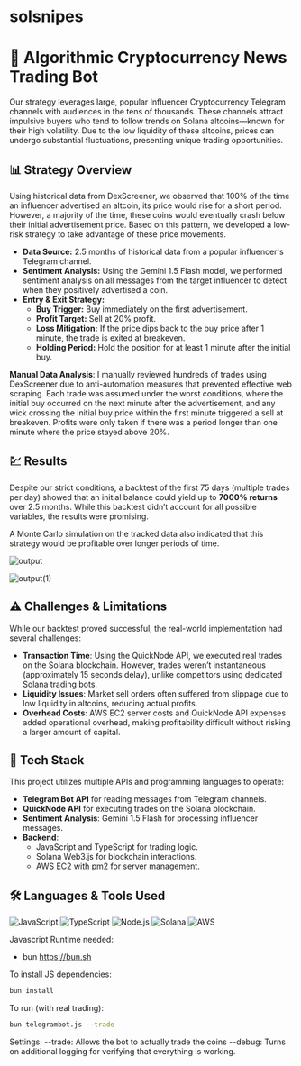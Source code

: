 # solsnipes

# 🚀 Algorithmic Cryptocurrency News Trading Bot

Our strategy leverages large, popular Influencer Cryptocurrency Telegram channels with audiences in the tens of thousands. These channels attract impulsive buyers who tend to follow trends on Solana altcoins—known for their high volatility. Due to the low liquidity of these altcoins, prices can undergo substantial fluctuations, presenting unique trading opportunities.

## 📊 Strategy Overview

Using historical data from DexScreener, we observed that 100% of the time an influencer advertised an altcoin, its price would rise for a short period. However, a majority of the time, these coins would eventually crash below their initial advertisement price. Based on this pattern, we developed a low-risk strategy to take advantage of these price movements.

- **Data Source:** 2.5 months of historical data from a popular influencer's Telegram channel.
- **Sentiment Analysis:** Using the Gemini 1.5 Flash model, we performed sentiment analysis on all messages from the target influencer to detect when they positively advertised a coin.
- **Entry & Exit Strategy:** 
  - **Buy Trigger:** Buy immediately on the first advertisement.
  - **Profit Target:** Sell at 20% profit.
  - **Loss Mitigation:** If the price dips back to the buy price after 1 minute, the trade is exited at breakeven.
  - **Holding Period:** Hold the position for at least 1 minute after the initial buy.

**Manual Data Analysis**: I manually reviewed hundreds of trades using DexScreener due to anti-automation measures that prevented effective web scraping. Each trade was assumed under the worst conditions, where the initial buy occurred on the next minute after the advertisement, and any wick crossing the initial buy price within the first minute triggered a sell at breakeven. Profits were only taken if there was a period longer than one minute where the price stayed above 20%.

## 💹 Results

Despite our strict conditions, a backtest of the first 75 days (multiple trades per day) showed that an initial balance could yield up to **7000% returns** over 2.5 months. While this backtest didn’t account for all possible variables, the results were promising.

A Monte Carlo simulation on the tracked data also indicated that this strategy would be profitable over longer periods of time.

![output](https://github.com/user-attachments/assets/33e3da19-fb6c-4fa1-a21f-05a165312f9d)

![output(1)](https://github.com/user-attachments/assets/ae624520-f151-443e-852b-4697f028d952)

## ⚠️ Challenges & Limitations

While our backtest proved successful, the real-world implementation had several challenges:

- **Transaction Time**: Using the QuickNode API, we executed real trades on the Solana blockchain. However, trades weren’t instantaneous (approximately 15 seconds delay), unlike competitors using dedicated Solana trading bots.
- **Liquidity Issues**: Market sell orders often suffered from slippage due to low liquidity in altcoins, reducing actual profits.
- **Overhead Costs**: AWS EC2 server costs and QuickNode API expenses added operational overhead, making profitability difficult without risking a larger amount of capital.

## 🔧 Tech Stack

This project utilizes multiple APIs and programming languages to operate:

- **Telegram Bot API** for reading messages from Telegram channels.
- **QuickNode API** for executing trades on the Solana blockchain.
- **Sentiment Analysis**: Gemini 1.5 Flash for processing influencer messages.
- **Backend**: 
  - JavaScript and TypeScript for trading logic.
  - Solana Web3.js for blockchain interactions.
  - AWS EC2 with pm2 for server management.

## 🛠️ Languages & Tools Used

![JavaScript](https://img.shields.io/badge/JavaScript-F7DF1E?style=for-the-badge&logo=javascript&logoColor=black)
![TypeScript](https://img.shields.io/badge/TypeScript-007ACC?style=for-the-badge&logo=typescript&logoColor=white)
![Node.js](https://img.shields.io/badge/Node.js-43853D?style=for-the-badge&logo=node.js&logoColor=white)
![Solana](https://img.shields.io/badge/Solana-00FFA3?style=for-the-badge&logo=solana&logoColor=black)
![AWS](https://img.shields.io/badge/AWS-232F3E?style=for-the-badge&logo=amazon-aws&logoColor=white)


Javascript Runtime needed:
- bun https://bun.sh

To install JS dependencies:

```bash
bun install
```

To run (with real trading):

```bash
bun telegrambot.js --trade
```

Settings:
--trade: Allows the bot to actually trade the coins
--debug: Turns on additional logging for verifying that everything is working.

